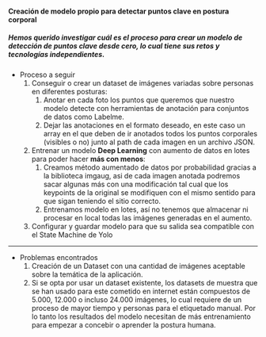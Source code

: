 #### Creación de modelo propio para detectar puntos clave en postura corporal

##### Hemos querido investigar cuál es el proceso para crear un modelo de detección de puntos clave **desde cero**, lo cual tiene sus retos y tecnologías independientes.

- Proceso a seguir
    1. Conseguir o crear un dataset de imágenes variadas sobre personas en diferentes posturas:
        1. Anotar en cada foto los puntos que queremos que nuestro modelo detecte con herramientas de anotación para conjuntos de datos como Labelme.
        2. Dejar las anotaciones en el formato deseado, en este caso un array en el que deben de ir anotados todos los puntos corporales (visibles o no) junto al path de cada imagen en un archivo JSON.
    2. Entrenar un modelo **Deep Learning** con aumento de datos en lotes para poder hacer **más con menos**:
        1. Creamos método aumentado de datos por probabilidad gracias a la biblioteca imgaug, asi de cada imagen anotada podremos sacar algunas más con una modificación tal cual que los keypoints de la original se modifiquen con el mismo sentido para que sigan teniendo el sitio correcto.
        2. Entrenamos modelo en lotes, así no tenemos que almacenar ni procesar en local todas las imágenes generadas en el aumento.
    3. Configurar y guardar modelo para que su salida sea compatible con el State Machine de Yolo
---

- Problemas encontrados
    1. Creación de un Dataset con una cantidad de imágenes aceptable sobre la temática de la aplicación. 
    2. Si se opta por usar un dataset existente, los datasets de muestra que se han usado para este cometido en internet están compuestos de 5.000, 12.000 o incluso 24.000 imágenes, lo cual requiere de un proceso de mayor tiempo y personas para el etiquetado manual. Por lo tanto los resultados del modelo necesitan de más entrenamiento para empezar a concebir o aprender la postura humana.
